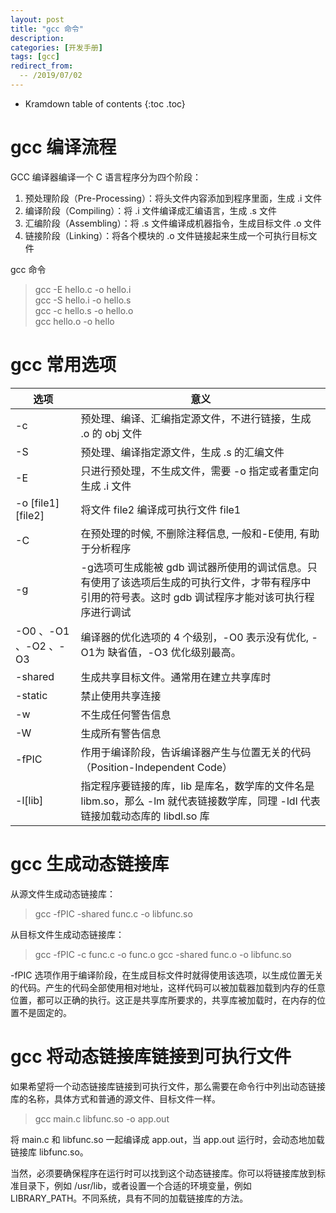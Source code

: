 ```yaml
---
layout: post
title: "gcc 命令"
description:
categories: [开发手册]
tags: [gcc]
redirect_from:
  -- /2019/07/02
---
```


* Kramdown table of contents
{:toc .toc}

# gcc 编译流程

GCC 编译器编译一个 C 语言程序分为四个阶段：

1. 预处理阶段（Pre-Processing）：将头文件内容添加到程序里面，生成 .i 文件
2. 编译阶段（Compiling）：将 .i 文件编译成汇编语言，生成 .s 文件
3. 汇编阶段（Assembling）：将 .s 文件编译成机器指令，生成目标文件 .o 文件
4. 链接阶段（Linking）：将各个模块的 .o 文件链接起来生成一个可执行目标文件

gcc 命令

> gcc -E hello.c -o hello.i  
> gcc -S hello.i -o hello.s  
> gcc -c hello.s -o hello.o  
> gcc hello.o -o hello  

# gcc 常用选项

选项 | 意义
-|-
-c | 预处理、编译、汇编指定源文件，不进行链接，生成 .o 的 obj 文件
-S | 预处理、编译指定源文件，生成 .s 的汇编文件
-E | 只进行预处理，不生成文件，需要 -o 指定或者重定向生成 .i 文件
-o [file1] [file2] | 将文件 file2 编译成可执行文件 file1
-C | 在预处理的时候, 不删除注释信息, 一般和-E使用, 有助于分析程序
-g | -g选项可生成能被 gdb 调试器所使用的调试信息。只有使用了该选项后生成的可执行文件，才带有程序中引用的符号表。这时 gdb 调试程序才能对该可执行程序进行调试
-O0 、-O1 、-O2 、-O3 | 编译器的优化选项的 4 个级别，-O0 表示没有优化, -O1为 缺省值，-O3 优化级别最高。
-shared | 生成共享目标文件。通常用在建立共享库时
-static | 禁止使用共享连接
-w | 不生成任何警告信息
-W | 生成所有警告信息
-fPIC | 作用于编译阶段，告诉编译器产生与位置无关的代码（Position-Independent Code）
-l[lib] | 指定程序要链接的库，lib 是库名，数学库的文件名是 libm.so，那么 -lm 就代表链接数学库，同理 -ldl 代表链接加载动态库的 libdl.so 库

# gcc 生成动态链接库

从源文件生成动态链接库：

> gcc -fPIC -shared func.c -o libfunc.so

从目标文件生成动态链接库：

> gcc -fPIC -c func.c -o func.o
> gcc -shared func.o -o libfunc.so

-fPIC 选项作用于编译阶段，在生成目标文件时就得使用该选项，以生成位置无关的代码。产生的代码全部使用相对地址，这样代码可以被加载器加载到内存的任意位置，都可以正确的执行。这正是共享库所要求的，共享库被加载时，在内存的位置不是固定的。

# gcc 将动态链接库链接到可执行文件

如果希望将一个动态链接库链接到可执行文件，那么需要在命令行中列出动态链接库的名称，具体方式和普通的源文件、目标文件一样。

> gcc main.c libfunc.so -o app.out

将 main.c 和 libfunc.so 一起编译成 app.out，当 app.out 运行时，会动态地加载链接库 libfunc.so。

当然，必须要确保程序在运行时可以找到这个动态链接库。你可以将链接库放到标准目录下，例如 /usr/lib，或者设置一个合适的环境变量，例如 LIBRARY_PATH。不同系统，具有不同的加载链接库的方法。